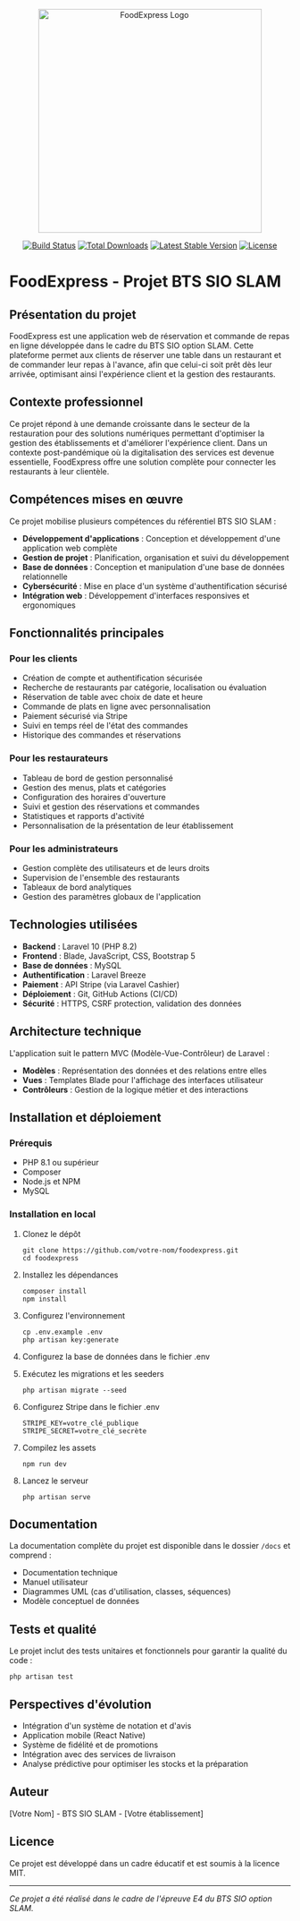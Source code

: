 <p align="center"><img src="https://via.placeholder.com/400x100.png?text=FoodExpress" width="400" alt="FoodExpress Logo"></p>

<p align="center">
<a href="https://github.com/laravel/framework/actions"><img src="https://github.com/laravel/framework/workflows/tests/badge.svg" alt="Build Status"></a>
<a href="https://packagist.org/packages/laravel/framework"><img src="https://img.shields.io/packagist/dt/laravel/framework" alt="Total Downloads"></a>
<a href="https://packagist.org/packages/laravel/framework"><img src="https://img.shields.io/packagist/v/laravel/framework" alt="Latest Stable Version"></a>
<a href="https://packagist.org/packages/laravel/framework"><img src="https://img.shields.io/packagist/l/laravel/framework" alt="License"></a>
</p>

# FoodExpress - Projet BTS SIO SLAM

## Présentation du projet

FoodExpress est une application web de réservation et commande de repas en ligne développée dans le cadre du BTS SIO option SLAM. Cette plateforme permet aux clients de réserver une table dans un restaurant et de commander leur repas à l'avance, afin que celui-ci soit prêt dès leur arrivée, optimisant ainsi l'expérience client et la gestion des restaurants.

## Contexte professionnel

Ce projet répond à une demande croissante dans le secteur de la restauration pour des solutions numériques permettant d'optimiser la gestion des établissements et d'améliorer l'expérience client. Dans un contexte post-pandémique où la digitalisation des services est devenue essentielle, FoodExpress offre une solution complète pour connecter les restaurants à leur clientèle.

## Compétences mises en œuvre

Ce projet mobilise plusieurs compétences du référentiel BTS SIO SLAM :
- **Développement d'applications** : Conception et développement d'une application web complète
- **Gestion de projet** : Planification, organisation et suivi du développement
- **Base de données** : Conception et manipulation d'une base de données relationnelle
- **Cybersécurité** : Mise en place d'un système d'authentification sécurisé
- **Intégration web** : Développement d'interfaces responsives et ergonomiques

## Fonctionnalités principales

### Pour les clients
- Création de compte et authentification sécurisée
- Recherche de restaurants par catégorie, localisation ou évaluation
- Réservation de table avec choix de date et heure
- Commande de plats en ligne avec personnalisation
- Paiement sécurisé via Stripe
- Suivi en temps réel de l'état des commandes
- Historique des commandes et réservations

### Pour les restaurateurs
- Tableau de bord de gestion personnalisé
- Gestion des menus, plats et catégories
- Configuration des horaires d'ouverture
- Suivi et gestion des réservations et commandes
- Statistiques et rapports d'activité
- Personnalisation de la présentation de leur établissement

### Pour les administrateurs
- Gestion complète des utilisateurs et de leurs droits
- Supervision de l'ensemble des restaurants
- Tableaux de bord analytiques
- Gestion des paramètres globaux de l'application

## Technologies utilisées

- **Backend** : Laravel 10 (PHP 8.2)
- **Frontend** : Blade, JavaScript, CSS, Bootstrap 5
- **Base de données** : MySQL
- **Authentification** : Laravel Breeze
- **Paiement** : API Stripe (via Laravel Cashier)
- **Déploiement** : Git, GitHub Actions (CI/CD)
- **Sécurité** : HTTPS, CSRF protection, validation des données

## Architecture technique

L'application suit le pattern MVC (Modèle-Vue-Contrôleur) de Laravel :
- **Modèles** : Représentation des données et des relations entre elles
- **Vues** : Templates Blade pour l'affichage des interfaces utilisateur
- **Contrôleurs** : Gestion de la logique métier et des interactions

## Installation et déploiement

### Prérequis
- PHP 8.1 ou supérieur
- Composer
- Node.js et NPM
- MySQL

### Installation en local

1. Clonez le dépôt
   ```
   git clone https://github.com/votre-nom/foodexpress.git
   cd foodexpress
   ```

2. Installez les dépendances
   ```
   composer install
   npm install
   ```

3. Configurez l'environnement
   ```
   cp .env.example .env
   php artisan key:generate
   ```

4. Configurez la base de données dans le fichier .env

5. Exécutez les migrations et les seeders
   ```
   php artisan migrate --seed
   ```

6. Configurez Stripe dans le fichier .env
   ```
   STRIPE_KEY=votre_clé_publique
   STRIPE_SECRET=votre_clé_secrète
   ```

7. Compilez les assets
   ```
   npm run dev
   ```

8. Lancez le serveur
   ```
   php artisan serve
   ```

## Documentation

La documentation complète du projet est disponible dans le dossier `/docs` et comprend :
- Documentation technique
- Manuel utilisateur
- Diagrammes UML (cas d'utilisation, classes, séquences)
- Modèle conceptuel de données

## Tests et qualité

Le projet inclut des tests unitaires et fonctionnels pour garantir la qualité du code :
```
php artisan test
```

## Perspectives d'évolution

- Intégration d'un système de notation et d'avis
- Application mobile (React Native)
- Système de fidélité et de promotions
- Intégration avec des services de livraison
- Analyse prédictive pour optimiser les stocks et la préparation

## Auteur

[Votre Nom] - BTS SIO SLAM - [Votre établissement]

## Licence

Ce projet est développé dans un cadre éducatif et est soumis à la licence MIT.

---

*Ce projet a été réalisé dans le cadre de l'épreuve E4 du BTS SIO option SLAM.*
